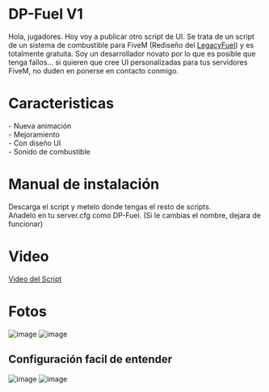 # DP-Fuel V1
Hola, jugadores. Hoy voy a publicar otro script de UI. Se trata de un script de un sistema de combustible para FiveM (Rediseño del <a href="https://github.com/InZidiuZ/LegacyFuel">LegacyFuel</a>) y es totalmente gratuita. Soy un desarrollador novato por lo que es posible que tenga fallos... si quieren que cree UI personalizadas para tus servidores FiveM, no duden en ponerse en contacto conmigo.

<h1>Caracteristicas</h1>
 - Nueva animación <br>
 - Mejoramiento <br>
 - Con diseño UI <br>
 - Sonido de combustible

<h1>Manual de instalación</h1>
Descarga el script y metelo donde tengas el resto de scripts. <br>
Añadelo en tu server.cfg como DP-Fuel. (Si le cambias el nombre, dejara de funcionar)


<h1>Video</h1>
<a href="https://youtu.be/O-VgfJeW1uM">Video del Script</a>

<h1>Fotos</h1>

![image](https://github.com/user-attachments/assets/ab1f857e-a967-49a8-9d84-e47ad8b1baff)
![image](https://github.com/user-attachments/assets/39450eed-e65b-4356-af85-1c03a717cf51)

<h2>Configuración facil de entender</h2>

![image](https://github.com/user-attachments/assets/117e830f-ebe7-4e26-9237-9dc12eb288e0)
![image](https://github.com/user-attachments/assets/fe5a7a12-e7b2-4684-9277-2fa04e017537)
